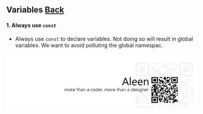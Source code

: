 ## Variables [**Back**](./../README.md)

#### 1. Always use `const`

- Always use `const` to declare variables. Not doing so will result in global variables. We want to avoid polluting the global namespac.

<a href="http://aleen42.github.io/" target="_blank" ><img src="./../pic/tail.gif"></a>